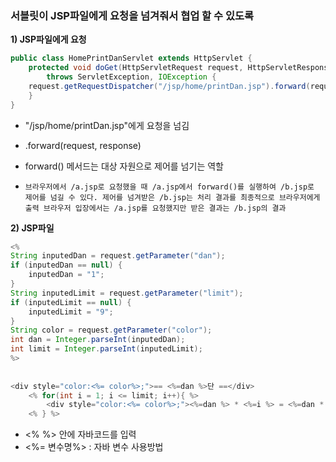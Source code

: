 ### 서블릿이 JSP파일에게 요청을 넘겨줘서 협업 할 수 있도록

**1\)  JSP파일에게 요청**

```java
public class HomePrintDanServlet extends HttpServlet {
	protected void doGet(HttpServletRequest request, HttpServletResponse response)
		throws ServletException, IOException {
	request.getRequestDispatcher("/jsp/home/printDan.jsp").forward(request, response);
	}
}
```
- "/jsp/home/printDan.jsp"에게 요청을 넘김 

- .forward(request, response)

- forward() 메서드는 대상 자원으로 제어를 넘기는 역할

- ```
  브라우저에서 /a.jsp로 요청했을 때 /a.jsp에서 forward()를 실행하여 /b.jsp로 제어를 넘길 수 있다. 제어를 넘겨받은 /b.jsp는 처리 결과를 최종적으로 브라우저에게 출력 브라우저 입장에서는 /a.jsp를 요청했지만 받은 결과는 /b.jsp의 결과
  ```



**2\)  JSP파일**

```java
<%
String inputedDan = request.getParameter("dan");
if (inputedDan == null) {
	inputedDan = "1";
}
String inputedLimit = request.getParameter("limit");
if (inputedLimit == null) {
	inputedLimit = "9";
}
String color = request.getParameter("color");
int dan = Integer.parseInt(inputedDan);
int limit = Integer.parseInt(inputedLimit);
%>
    
    
<div style="color:<%= color%>;">== <%=dan %>단 ==</div>
	<% for(int i = 1; i <= limit; i++){ %>
		<div style="color:<%= color%>;"><%=dan %> * <%=i %> = <%=dan * i %></div>
	<% } %>    
```

- <% %> 안에 자바코드를 입력
- <%= 변수명%> : 자바 변수 사용방법
